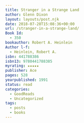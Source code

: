 ```yaml
---
title: Stranger in a Strange Land
author: Glenn Dixon
layout: layouts/post.njk
date: 2018-07-28T15:08:36+00:00
url: /stranger-in-a-strange-land/
Book Id:
  - 350
bookauthor: Robert A. Heinlein
Author l-f:
  - Heinlein, Robert A.
isbn: 441788386
isbn13: 9780441788385
myrating: ★★★★★
publisher: Ace
pages: 528
yearpublished: 1991
status: read
categories:
  - GoodReads
  - Uncategorized
tags:
  - posts
  - books
---
```

